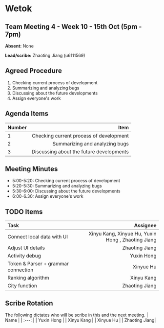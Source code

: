 # Wetok

## Team Meeting 4 - Week 10 - 15th Oct (5pm - 7pm)
**Absent:** None

**Lead/scribe:** Zhaoting Jiang (u6111569)

## Agreed Procedure
1. Checking current process of development
2. Summarizing and analyzing bugs
3. Discussing about the future developments
4. Assign everyone's work

## Agenda Items
| Number | Item |
| :--- | ---: |
| 1 | Checking current process of development |
| 2 | Summarizing and analyzing bugs |
| 3 | Discussing about the future developments |

## Meeting Minutes
- 5:00-5:20: Checking current process of development
- 5:20-5:30: Summarizing and analyzing bugs
- 5:30-6:00: Discussing about the future developments
- 6:00-6.30: Assign everyone's work

## TODO Items
| Task | Assignee |
| :--- | ---: |
| Connect local data with UI | Xinyu Kang, Xinyue Hu, Yuxin Hong , Zhaoting Jiang |
| Adjust UI details | Zhaoting Jiang |
| Activity debug | Yuxin Hong |
| Token & Parser + grammar connection | Xinyue Hu |
| Ranking algorithm | Xinyu Kang |
| City function | Zhaoting Jiang |

## Scribe Rotation
The following dictates who will be scribe in this and the next meeting.
| Name |
| :---: |
| Yuxin Hong |
| Xinyu Kang |
| Xinyue Hu |
| Zhaoting Jiang|
